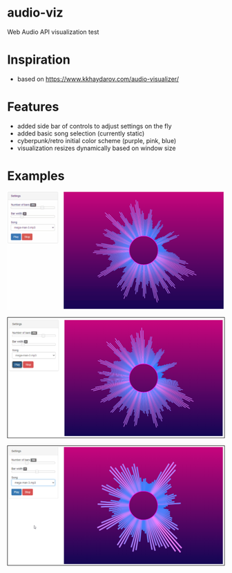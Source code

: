 # audio-viz
Web Audio API visualization test

# Inspiration
- based on https://www.kkhaydarov.com/audio-visualizer/

# Features
- added side bar of controls to adjust settings on the fly
- added basic song selection (currently static)
- cyberpunk/retro initial color scheme (purple, pink, blue)
- visualization resizes dynamically based on window size

# Examples
![Animated Example Visualization](/retrowave-sample-animation-short.gif)

![Static Example Visualization](/example-retrowave-visualization.png)

![Static Example Visualization w/big bars](/example-retrowave-visualization-big-bars.png)
